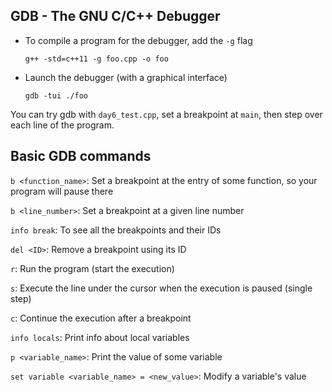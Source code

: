 ## GDB - The GNU C/C++ Debugger

* To compile a program for the debugger, add the `-g` flag

    `g++ -std=c++11 -g foo.cpp -o foo`

* Launch the debugger (with a graphical interface)

    `gdb -tui ./foo`

You can try gdb with `day6_test.cpp`, set a breakpoint at `main`, then step over each line of the program.

## Basic GDB commands

`b <function_name>`: Set a breakpoint at the entry of some function, so your program will pause there

`b <line_number>`: Set a breakpoint at a given line number

`info break`: To see all the breakpoints and their IDs

`del <ID>`: Remove a breakpoint using its ID

`r`: Run the program (start the execution)

`s`: Execute the line under the cursor when the execution is paused (single step)

`c`: Continue the execution after a breakpoint

`info locals`: Print info about local variables

`p <variable_name>`: Print the value of some variable

`set variable <variable_name> = <new_value>`: Modify a variable's value
